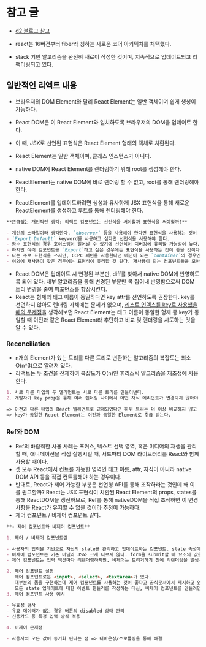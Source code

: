 # 참고 글

- [d2 블로그 참고](https://d2.naver.com/helloworld/2690975)

- react는 16버전부터 fiber라 칭하는 새로운 코어 아키텍처를 채택했다.
- stack 기반 알고리즘을 완전히 새로이 작성한 것이며, 지속적으로 업데이트되고 리팩터링되고 있다.

## 일반적인 리액트 내용

- 브라우저의 DOM Element와 달리 React Element는 일반 객체이며 쉽게 생성이 가능하다.
- React DOM은 이 React Element와 일치하도록 브라우저의 DOM을 업데이트 한다.
- 이 때, JSX로 선언된 표현식은 React Element 형태의 객체로 치환된다.
- React Element는 일반 객체이며, 클래스 인스턴스가 아니다.

- native DOM에 React Element를 렌더링하기 위해 root를 생성해야 한다.
- ReactElement는 native DOM에 바로 렌더링 할 수 없고, root를 통해 렌더링해야 한다.
- ReactElement를 업데이트하려면 생성과 유사하게 JSX 표현식을 통해 새로운 ReactElement를 생성하고 루트를 통해 렌더링해야 한다.

```md
**뜬금없는 개인적인 생각: 리액트 컴포넌트는 선언식을 써야할까 표현식을 써야할까?**

- 개인의 스타일이라 생각한다. `observer` 등을 사용해야 한다면 표현식을 사용하는 것이 맞다고 생각한다.
- `Export Default` keyword를 사용하고 싶다면 선언식을 사용해야 한다.
- 함수 표현식의 경우 호이스팅이 일어날 수 있기에 선언식이 디버깅에 유리할 가능성이 높다.
- 하지만 여러 컴포넌트를 `Export`하고 싶은 경우에는 표현식을 사용하는 것이 좋을 것이다.
- 나는 주로 표현식을 쓰지만, CCPC 패턴을 사용한다면 메인이 되는 `container`의 경우엔 선언식으로 호이스팅이 되지 않도록 하는 것이 좋다고 생각한다.
- 이외에 재사용이 잦은 경우에는 표현식이 유리할 것 같다. 재사용이 되는 컴포넌트들을 모아두는 경우가 많기에 (ex. atomic한 design component, CSS in JS 등) 표현식은 하위 컴포넌트를 의미하도록 작성하는 것이 좋을 것 같다.
```

- React DOM은 업데이트 시 변경된 부분만, diff를 찾아서 native DOM에 반영하도록 되어 있다. 내부 알고리즘을 통해 변경된 부분만 콕 집어내 반영함으로써 DOM 트리 변경을 줄여 퍼포먼스를 향상시킨다.
- React는 형제의 태그 이름이 동일하다면 key attr를 선언하도록 권장한다. key를 선언하지 않아도 렌더링 자체에는 문제가 없으며, [리스트 인덱스를 key로 사용했을 때의 문제점](https://robinpokorny.medium.com/index-as-a-key-is-an-anti-pattern-e0349aece318)을 생각해보면 React Element는 태그 이름이 동일한 형제 중 key가 동일할 때 이전과 같은 React Element라 추단하고 비교 및 렌더링을 시도하는 것을 알 수 있다.

### Reconciliation

- n개의 Element가 있는 트리를 다른 트리로 변환하는 알고리즘의 복잡도는 최소 O(n^3)으로 알려져 있다.
- 리액트는 두 조건을 전제하여 복잡도가 O(n)인 휴리스틱 알고리즘을 재조정에 사용한다.

```md
1. 서로 다른 타입의 두 엘리먼트는 서로 다른 트리를 만들어낸다.
2. 개발자가 key prop을 통해 여러 렌더링 사이에서 어떤 자식 에리먼트가 변경되지 않아야 할지 표시가 가능하다.

=> 이전과 다른 타입의 React 엘리먼트로 교체되었다면 하위 트리는 더 이상 비교하지 않고 전체를 교체한다.
=> key가 동일한 React Element는 이전과 동일한 Element로 취급 받는다.
```

### Ref와 DOM

- Ref의 바람직한 사용 사례는 포커스, 텍스트 선택 영역, 혹은 미디어의 재생을 관리할 때, 애니메이션을 직접 실행시킬 때, 서드파티 DOM 라이브러리를 React와 함께 사용할 때이다.
- 셋 모두 React에서 컨트롤 가능한 영역인 태그 이름, attr, 자식이 아니라 native DOM API 등을 직접 컨트롤해야 하는 경우이다.
- 반대로, React가 제어 가능한 부분은 선언형 API를 통해 조작하라는 것인데 왜 이를 권고할까? React는 JSX 표현식이 치환된 React Element의 props, states를 통해 ReactDOM을 갱신하므로, Ref를 통해 nativeDOM을 직접 조작하면 이 변경사항을 React가 유지할 수 없을 것이라 추정이 가능하다.
- 제어 컴포넌트 / 비제어 컴포넌트 같다.

```md
**- 제어 컴포넌트와 비제어 컴포넌트**

1. 제어 / 비제어 컴포넌트란

- 사용자의 입력을 기반으로 자신의 state를 관리하고 업데이트하는 컴포넌트. state 속성에 유지되면 setState에 의해 업데이트 되는, react에 의해 값이 제어되는 form Element를 제거 컴포넌트라고 칭함.
- 비제어 컴포넌트는 기존 바닐라 JS와 크게 다르지 않다. form을 submit할 때 요소의 값을 얻어오는 형태이며 react의 setState로 관리되지 않는, 주로 ref를 통해 값을 얻는 컴포넌트이다.
- 제어 컴포넌트는 입력 액션마다 리렌더링하지만, 비제어는 트리거하기 전에 리렌더링을 발생시키지 않고 값을 동기화 시키지 않는다.

2. 제어 컴포넌트 설명
   제어 컴포넌트로는 <input>, <select>, <textarea>가 있다.
   대부분의 폼을 구현하는데 제어 컴포넌트를 사용하는 것이 좋다고 공식문서에서 제시하고 있다. 제어 컴포넌트에서 폼 데이터는 React 컴포넌트에서 다루어진다. 대안인 비제어 컴포넌트는 DOM 자체에서 폼 데이터가 다루어진다.
   모든 state 업데이트에 대한 이벤트 핸들러를 작성하는 대신, 비제어 컴포넌트를 만들려면 ref를 사용하여 DOM에서 폼 값을 가져올 수 있다.
3. 제어 컴포넌트 사용 예시

- 유효성 검사
- 유효 데이터가 없는 경우 버튼의 disabled 상태 관리
- 신용카드 등 특정 입력 방식 적용

4. 비제어 문제점

- 사용자의 모든 값이 동기화 된다는 점 => 디바운싱/쓰로틀링을 통해 해결
```
